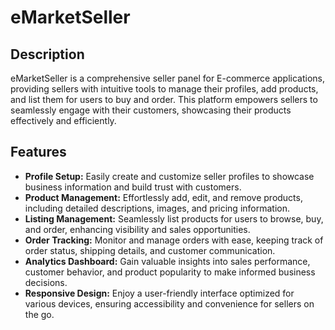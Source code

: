 # eMarketSeller

## Description
eMarketSeller is a comprehensive seller panel for E-commerce applications, providing sellers with intuitive tools to manage their profiles, add products, and list them for users to buy and order. This platform empowers sellers to seamlessly engage with their customers, showcasing their products effectively and efficiently.

## Features
- **Profile Setup:** Easily create and customize seller profiles to showcase business information and build trust with customers.
- **Product Management:** Effortlessly add, edit, and remove products, including detailed descriptions, images, and pricing information.
- **Listing Management:** Seamlessly list products for users to browse, buy, and order, enhancing visibility and sales opportunities.
- **Order Tracking:** Monitor and manage orders with ease, keeping track of order status, shipping details, and customer communication.
- **Analytics Dashboard:** Gain valuable insights into sales performance, customer behavior, and product popularity to make informed business decisions.
- **Responsive Design:** Enjoy a user-friendly interface optimized for various devices, ensuring accessibility and convenience for sellers on the go.


